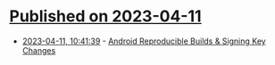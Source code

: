 # [Published on 2023-04-11](index.md)

* [2023-04-11, 10:41:39](https://lobste.rs/s/5sprlt/android_reproducible_builds_signing_key) - [Android Reproducible Builds & Signing Key Changes](https://lists.zx2c4.com/pipermail/wireguard/2023-April/008045.html)

